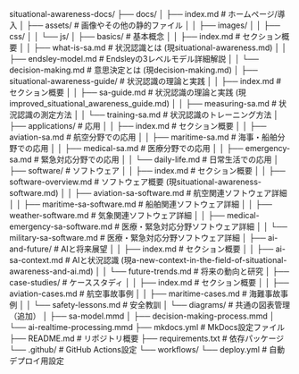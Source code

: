 situational-awareness-docs/
├── docs/
│   ├── index.md                               # ホームページ/導入
│   ├── assets/                                # 画像やその他の静的ファイル
│   │   ├── images/
│   │   ├── css/
│   │   └── js/
│   ├── basics/                                # 基本概念
│   │   ├── index.md                           # セクション概要
│   │   ├── what-is-sa.md                      # 状況認識とは (現situational-awareness.md)
│   │   ├── endsley-model.md                   # Endsleyの3レベルモデル詳細解説
│   │   └── decision-making.md                 # 意思決定とは (現decision-making.md)
│   ├── situational-awareness-guide/                   # 状況認識の理論と実践
│   │   ├── index.md                           # セクション概要
│   │   ├── sa-guide.md                        # 状況認識の理論と実践 (現improved_situational_awareness_guide.md)
│   │   ├── measuring-sa.md                    # 状況認識の測定方法
│   │   └── training-sa.md                     # 状況認識のトレーニング方法
│   ├── applications/                          # 応用
│   │   ├── index.md                           # セクション概要
│   │   ├── aviation-sa.md                        # 航空分野での応用
│   │   ├── maritime-sa.md                        # 海事・船舶分野での応用
│   │   ├── medical-sa.md                         # 医療分野での応用
│   │   ├── emergency-sa.md                       # 緊急対応分野での応用
│   │   └── daily-life.md                      # 日常生活での応用
│   ├── software/                              # ソフトウェア
│   │   ├── index.md                           # セクション概要
│   │   ├── software-overview.md               # ソフトウェア概要 (現situational-awareness-software.md)
│   │   ├── aviation-sa-software.md               # 航空関連ソフトウェア詳細
│   │   ├── maritime-sa-software.md               # 船舶関連ソフトウェア詳細
│   │   ├── weather-software.md                # 気象関連ソフトウェア詳細
│   │   ├── medical-emergency-sa-software.md      # 医療・緊急対応分野ソフトウェア詳細
│   │   └── military-sa-software.md               # 医療・緊急対応分野ソフトウェア詳細
│   ├── ai-and-future/                         # AIと将来展望
│   │   ├── index.md                           # セクション概要
│   │   ├── ai-sa-context.md                      # AIと状況認識 (現a-new-context-in-the-field-of-situational-awareness-and-ai.md)
│   │   └── future-trends.md                   # 将来の動向と研究
│   ├── case-studies/                          # ケーススタディ
│   │   ├── index.md                           # セクション概要
│   │   ├── aviation-cases.md                  # 航空事故事例
│   │   ├── maritime-cases.md                  # 海難事故事例
│   │   └── safety-lessons.md                  # 安全教訓
│   └── diagrams/                              # 共通の図表管理（追加）
│       ├── sa-model.mmd
│       ├── decision-making-process.mmd
│       └── ai-realtime-processing.mmd
├── mkdocs.yml                                 # MkDocs設定ファイル
├── README.md                                  # リポジトリ概要
├── requirements.txt                           # 依存パッケージ
└── .github/                                   # GitHub Actions設定
    └── workflows/
        └── deploy.yml                         # 自動デプロイ用設定